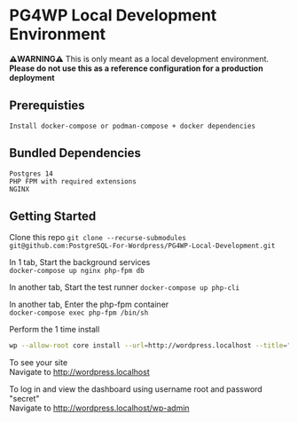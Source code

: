 
# PG4WP Local Development Environment

__:warning:WARNING:warning:__ This is only meant as a local development environment.   
__Please do not use this as a reference configuration for a production deployment__

## Prerequisties
    Install docker-compose or podman-compose + docker dependencies

## Bundled Dependencies
    Postgres 14
    PHP FPM with required extensions
    NGINX


## Getting Started
Clone this repo 
`git clone --recurse-submodules git@github.com:PostgreSQL-For-Wordpress/PG4WP-Local-Development.git`

In 1 tab, Start the background services  
`docker-compose up nginx php-fpm db`

In another tab, Start the test runner
`docker-compose up php-cli`

In another tab, Enter the php-fpm container  
`docker-compose exec php-fpm /bin/sh`

Perform the 1 time install  
``` bash
wp --allow-root core install --url=http://wordpress.localhost --title="Wordpress Local Dev" --admin_user=root --admin_email="root@example.com" --admin_password=secret
```

To see your site  
Navigate to http://wordpress.localhost  

To log in and view the dashboard using username root and password "secret"  
Navigate to http://wordpress.localhost/wp-admin  